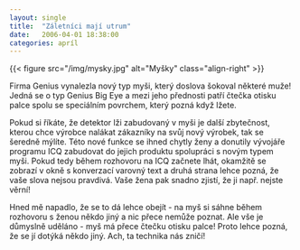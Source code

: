 ```yaml
---
layout: single
title:  "Záletníci mají utrum"
date:   2006-04-01 18:38:00
categories: apríl
---
```

{{< figure src="/img/mysky.jpg" alt="Myšky" class="align-right" >}}

Firma Genius vynalezla nový typ myši, který doslova šokoval některé muže!
Jedná se o typ Genius Big Eye a mezi jeho přednosti patří čtečka otisku palce
spolu se speciálním povrchem, který pozná když lžete.

Pokud si říkáte, že detektor lži zabudovaný v myši je další zbytečnost, kterou
chce výrobce nalákat zákazníky na svůj nový výrobek, tak se šeredně mýlíte.
Této nové funkce se ihned chytly ženy a donutily vývojáře programu ICQ zabudovat
do jejich produktu spolupráci s novým typem myši. Pokud tedy během rozhovoru
na ICQ začnete lhát, okamžitě se zobrazí v okně s konverzací varovný text a druhá
strana lehce pozná, že vaše slova nejsou pravdivá. Vaše žena pak snadno zjistí, že
ji např. nejste věrní!

Hned mě napadlo, že se to dá lehce obejít - na myš si sáhne během rozhovoru
s ženou někdo jiný a nic přece nemůže poznat. Ale vše je důmyslně uděláno - myš
má přece čtečku otisku palce! Proto lehce pozná, že se jí dotýká někdo jiný.
Ach, ta technika nás zničí!

